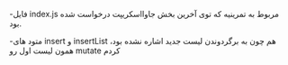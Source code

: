 -فایل index.js مربوط به تمرینیه که توی آخرین بخش جاوااسکریپت درخواست شده بود.

-متود های insert و insertList هم چون به برگردوندن لیست جدید اشاره نشده بود، همون لیست اول رو mutate کردم
